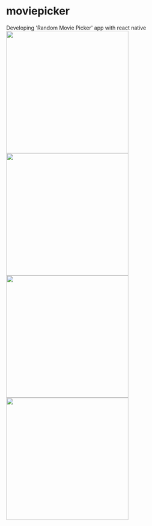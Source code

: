 # moviepicker
Developing 'Random Movie Picker' app with react native
<img src="https://user-images.githubusercontent.com/45782857/222364488-2cfe6159-cf94-4204-b71f-4cd12d9a72bf.png" width="325"/>
<img src="https://user-images.githubusercontent.com/45782857/222364506-b3c23433-2b79-4f23-a97c-26dab53b8ec7.png" width="325"/>
<img src="https://user-images.githubusercontent.com/45782857/222364534-bb4bac63-e330-462a-abc6-0b4823a16b38.png" width="325"/>
<img src="https://user-images.githubusercontent.com/45782857/222364552-bfaefc18-bf4c-4531-96da-97bbac22e23f.png" width="325"/>
